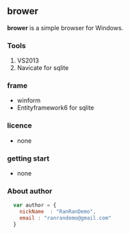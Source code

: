 ## brower ##

**brower** is a simple browser for Windows.

### Tools ###

1. VS2013
2. Navicate for sqlite

### frame ###

* winform
* Entityframework6 for sqlite

### licence ###
* none

### getting start ####

* none

### About author ###
```javascript
  var author = {
    nickName  : "RanRanDemo",
    email : "ranrandemo@gmail.com"
  }
```
